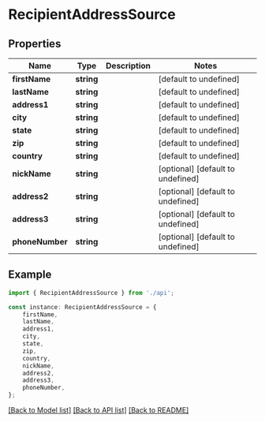 # RecipientAddressSource


## Properties

Name | Type | Description | Notes
------------ | ------------- | ------------- | -------------
**firstName** | **string** |  | [default to undefined]
**lastName** | **string** |  | [default to undefined]
**address1** | **string** |  | [default to undefined]
**city** | **string** |  | [default to undefined]
**state** | **string** |  | [default to undefined]
**zip** | **string** |  | [default to undefined]
**country** | **string** |  | [default to undefined]
**nickName** | **string** |  | [optional] [default to undefined]
**address2** | **string** |  | [optional] [default to undefined]
**address3** | **string** |  | [optional] [default to undefined]
**phoneNumber** | **string** |  | [optional] [default to undefined]

## Example

```typescript
import { RecipientAddressSource } from './api';

const instance: RecipientAddressSource = {
    firstName,
    lastName,
    address1,
    city,
    state,
    zip,
    country,
    nickName,
    address2,
    address3,
    phoneNumber,
};
```

[[Back to Model list]](../README.md#documentation-for-models) [[Back to API list]](../README.md#documentation-for-api-endpoints) [[Back to README]](../README.md)
